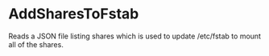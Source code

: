 # AddSharesToFstab
Reads a JSON file listing shares which is used to update /etc/fstab to mount all of the shares.
